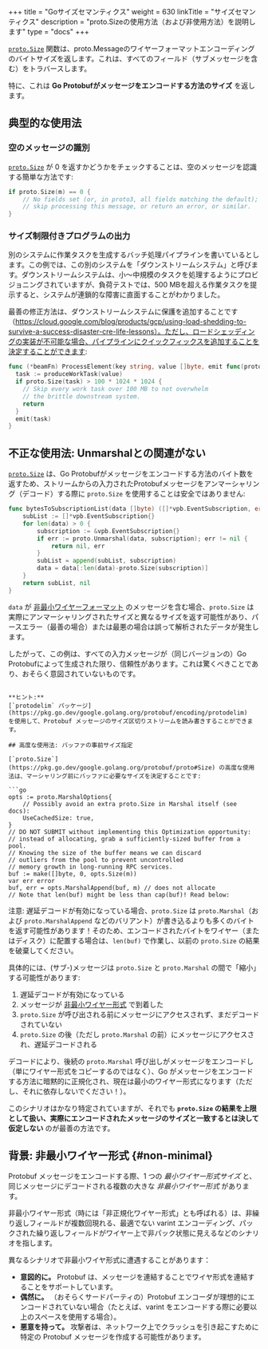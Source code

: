 
+++
title = "Goサイズセマンティクス"
weight = 630
linkTitle = "サイズセマンティクス"
description = "proto.Sizeの使用方法（および非使用方法）を説明します"
type = "docs"
+++

[`proto.Size`](https://pkg.go.dev/google.golang.org/protobuf/proto#Size) 関数は、proto.Messageのワイヤーフォーマットエンコーディングのバイトサイズを返します。これは、すべてのフィールド（サブメッセージを含む）をトラバースします。

特に、これは **Go Protobufがメッセージをエンコードする方法のサイズ** を返します。

## 典型的な使用法

### 空のメッセージの識別

[`proto.Size`](https://pkg.go.dev/google.golang.org/protobuf/proto#Size) が 0 を返すかどうかをチェックすることは、空のメッセージを認識する簡単な方法です:

```go
if proto.Size(m) == 0 {
    // No fields set (or, in proto3, all fields matching the default);
    // skip processing this message, or return an error, or similar.
}
```

### サイズ制限付きプログラムの出力

別のシステムに作業タスクを生成するバッチ処理パイプラインを書いているとします。この例では、この別のシステムを「ダウンストリームシステム」と呼びます。ダウンストリームシステムは、小〜中規模のタスクを処理するようにプロビジョニングされていますが、負荷テストでは、500 MBを超える作業タスクを提示すると、システムが連鎖的な障害に直面することがわかりました。

最善の修正方法は、ダウンストリームシステムに保護を追加することです（https://cloud.google.com/blog/products/gcp/using-load-shedding-to-survive-a-success-disaster-cre-life-lessons）。ただし、ロードシェッディングの実装が不可能な場合、パイプラインにクイックフィックスを追加することを決定することができます:

```go {highlight="context:1,proto.Size,1"}
func (*beamFn) ProcessElement(key string, value []byte, emit func(proto.Message)) {
  task := produceWorkTask(value)
  if proto.Size(task) > 100 * 1024 * 1024 {
    // Skip every work task over 100 MB to not overwhelm
    // the brittle downstream system.
    return
  }
  emit(task)
}
```

## 不正な使用法: Unmarshalとの関連がない

[`proto.Size`](https://pkg.go.dev/google.golang.org/protobuf/proto#Size) は、Go Protobufがメッセージをエンコードする方法のバイト数を返すため、ストリームからの入力されたProtobufメッセージをアンマーシャリング（デコード）する際に `proto.Size` を使用することは安全ではありません:

```go {highlight="context:1,proto.Size,1"}
func bytesToSubscriptionList(data []byte) ([]*vpb.EventSubscription, error) {
    subList := []*vpb.EventSubscription{}
    for len(data) > 0 {
        subscription := &vpb.EventSubscription{}
        if err := proto.Unmarshal(data, subscription); err != nil {
            return nil, err
        }
        subList = append(subList, subscription)
        data = data[:len(data)-proto.Size(subscription)]
    }
    return subList, nil
}
```

`data` が [非最小ワイヤーフォーマット](#non-minimal) のメッセージを含む場合、`proto.Size` は実際にアンマーシャリングされたサイズと異なるサイズを返す可能性があり、パースエラー（最善の場合）または最悪の場合は誤って解析されたデータが発生します。

したがって、この例は、すべての入力メッセージが（同じバージョンの）Go Protobufによって生成された限り、信頼性があります。これは驚くべきことであり、おそらく意図されていないものです。
```

**ヒント:** 
[`protodelim` パッケージ](https://pkg.go.dev/google.golang.org/protobuf/encoding/protodelim)
を使用して、Protobuf メッセージのサイズ区切りストリームを読み書きすることができます。

## 高度な使用法: バッファの事前サイズ指定

[`proto.Size`](https://pkg.go.dev/google.golang.org/protobuf/proto#Size) の高度な使用法は、マーシャリング前にバッファに必要なサイズを決定することです:

```go
opts := proto.MarshalOptions{
    // Possibly avoid an extra proto.Size in Marshal itself (see docs):
    UseCachedSize: true,
}
// DO NOT SUBMIT without implementing this Optimization opportunity:
// instead of allocating, grab a sufficiently-sized buffer from a pool.
// Knowing the size of the buffer means we can discard
// outliers from the pool to prevent uncontrolled
// memory growth in long-running RPC services.
buf := make([]byte, 0, opts.Size(m))
var err error
buf, err = opts.MarshalAppend(buf, m) // does not allocate
// Note that len(buf) might be less than cap(buf)! Read below:
```

注意: 遅延デコードが有効になっている場合、`proto.Size` は `proto.Marshal`（および `proto.MarshalAppend` などのバリアント）が書き込るよりも多くのバイトを返す可能性があります！そのため、エンコードされたバイトをワイヤー（またはディスク）に配置する場合は、`len(buf)` で作業し、以前の `proto.Size` の結果を破棄してください。

具体的には、(サブ-)メッセージは `proto.Size` と `proto.Marshal` の間で「縮小」する可能性があります:

1. 遅延デコードが有効になっている
2. メッセージが [非最小ワイヤー形式](#non-minimal) で到着した
3. `proto.Size` が呼び出される前にメッセージにアクセスされず、まだデコードされていない
4. `proto.Size` の後（ただし `proto.Marshal` の前）にメッセージにアクセスされ、遅延デコードされる

デコードにより、後続の `proto.Marshal` 呼び出しがメッセージをエンコードし（単にワイヤー形式をコピーするのではなく）、Go がメッセージをエンコードする方法に暗黙的に正規化され、現在は最小のワイヤー形式になります（ただし、それに依存しないでください！）。

このシナリオはかなり特定されていますが、それでも **`proto.Size` の結果を上限として扱い、実際にエンコードされたメッセージのサイズと一致するとは決して仮定しない** のが最善の方法です。

## 背景: 非最小ワイヤー形式 {#non-minimal}

Protobuf メッセージをエンコードする際、1 つの *最小ワイヤー形式サイズ* と、同じメッセージにデコードされる複数の大きな *非最小ワイヤー形式* があります。

非最小ワイヤー形式（時には「非正規化ワイヤー形式」とも呼ばれる）は、非繰り返しフィールドが複数回現れる、最適でない varint エンコーディング、パックされた繰り返しフィールドがワイヤー上で非パック状態に見えるなどのシナリオを指します。

異なるシナリオで非最小ワイヤ形式に遭遇することがあります：

*   **意図的に。** Protobuf は、メッセージを連結することでワイヤ形式を連結することをサポートしています。
*   **偶然に。** （おそらくサードパーティの）Protobuf エンコーダが理想的にエンコードされていない場合（たとえば、varint をエンコードする際に必要以上のスペースを使用する場合）。
*   **悪意を持って。** 攻撃者は、ネットワーク上でクラッシュを引き起こすために特定の Protobuf メッセージを作成する可能性があります。
